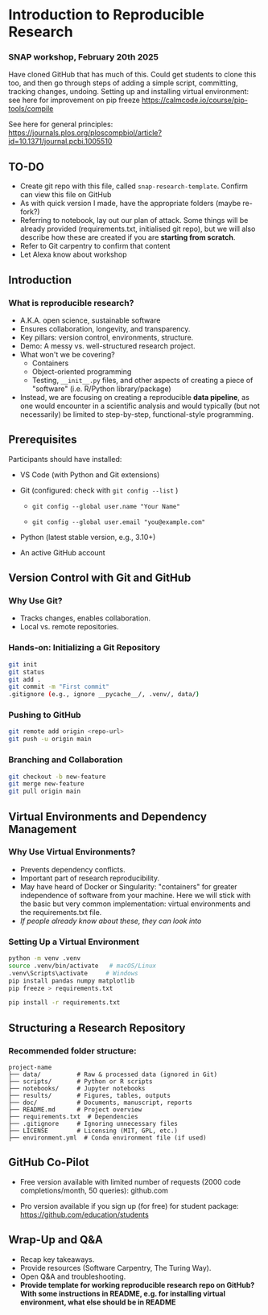 # Introduction to Reproducible Research
### SNAP workshop, February 20th 2025

Have cloned GitHub that has much of this.
Could get students to clone this too, and then go through steps of adding a simple script, committing, tracking changes, undoing.
Setting up and installing virtual environment: see here for improvement on pip freeze https://calmcode.io/course/pip-tools/compile 

See here for general principles: https://journals.plos.org/ploscompbiol/article?id=10.1371/journal.pcbi.1005510 

## TO-DO
-   Create git repo with this file, called `snap-research-template`. Confirm can view this file on GitHub
-   As with quick version I made, have the appropriate folders (maybe re-fork?)
-   Referring to notebook, lay out our plan of attack. Some things will be already provided (requirements.txt, initialised git repo), but we will also describe how these are created if you are **starting from scratch**.
-   Refer to Git carpentry to confirm that content
-   Let Alexa know about workshop

## Introduction

### What is reproducible research?

-   A.K.A. open science, sustainable software
-   Ensures collaboration, longevity, and transparency.
-   Key pillars: version control, environments, structure.
-   Demo: A messy vs. well-structured research project.
-   What won't we be covering?
    -   Containers
    -   Object-oriented programming
    -   Testing, `__init__.py` files, and other aspects of creating a piece of "software" (i.e. R/Python library/package)
-   Instead, we are focusing on creating a reproducible **data pipeline**, as one would encounter in a scientific analysis and would typically (but not necessarily) be limited to step-by-step, functional-style programming. 

## Prerequisites

Participants should have installed:

-   VS Code (with Python and Git extensions)

-   Git (configured: check with `git config --list` )

    -   `git config --global user.name "Your Name"`

    -   `git config --global user.email "you@example.com"`

-   Python (latest stable version, e.g., 3.10+)

-   An active GitHub account

## Version Control with Git and GitHub

### Why Use Git?

-   Tracks changes, enables collaboration.
-   Local vs. remote repositories.

### Hands-on: Initializing a Git Repository

``` bash
git init
git status
git add .
git commit -m "First commit"
.gitignore (e.g., ignore __pycache__/, .venv/, data/)
```

### Pushing to GitHub

``` bash
git remote add origin <repo-url>
git push -u origin main
```

### Branching and Collaboration

``` bash
git checkout -b new-feature
git merge new-feature
git pull origin main
```

## Virtual Environments and Dependency Management

### Why Use Virtual Environments?

-   Prevents dependency conflicts.
-   Important part of research reproducibility.
-   May have heard of Docker or Singularity: "containers" for greater independence of software from your machine. Here we will stick with the basic but very common implementation: virtual environments and the requirements.txt file.
-   *If people already know about these, they can look into*

### Setting Up a Virtual Environment

``` bash
python -m venv .venv
source .venv/bin/activate   # macOS/Linux
.venv\Scripts\activate     # Windows
pip install pandas numpy matplotlib
pip freeze > requirements.txt

pip install -r requirements.txt
```

## Structuring a Research Repository

### Recommended folder structure:

```         
project-name
├── data/          # Raw & processed data (ignored in Git)
├── scripts/       # Python or R scripts
├── notebooks/     # Jupyter notebooks
├── results/       # Figures, tables, outputs
├── doc/           # Documents, manuscript, reports
├── README.md      # Project overview
├── requirements.txt  # Dependencies
├── .gitignore     # Ignoring unnecessary files
├── LICENSE        # Licensing (MIT, GPL, etc.)
├── environment.yml  # Conda environment file (if used)
```

## GitHub Co-Pilot

-   Free version available with limited number of requests (2000 code completions/month, 50 queries): github.com

-   Pro version available if you sign up (for free) for student package: <https://github.com/education/students>

## Wrap-Up and Q&A

-   Recap key takeaways.
-   Provide resources (Software Carpentry, The Turing Way).
-   Open Q&A and troubleshooting.
-   **Provide template for working reproducible research repo on GitHub? With some instructions in README, e.g. for installing virtual environment, what else should be in README**